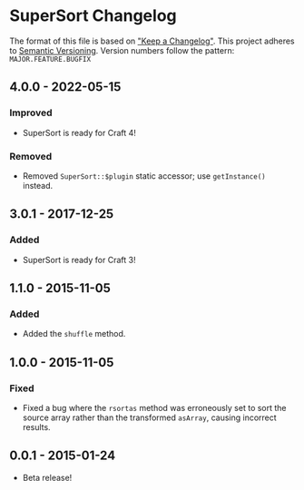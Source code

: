 # SuperSort Changelog

The format of this file is based on ["Keep a Changelog"](http://keepachangelog.com/). This project adheres to [Semantic Versioning](http://semver.org/). Version numbers follow the pattern: `MAJOR.FEATURE.BUGFIX`


## 4.0.0 - 2022-05-15

### Improved

- SuperSort is ready for Craft 4!

### Removed

- Removed `SuperSort::$plugin` static accessor; use `getInstance()` instead.


## 3.0.1 - 2017-12-25

### Added

- SuperSort is ready for Craft 3!

## 1.1.0 - 2015-11-05

### Added

- Added the `shuffle` method.

## 1.0.0 - 2015-11-05

### Fixed

- Fixed a bug where the `rsortas` method was erroneously set to sort the source array rather than the transformed `asArray`, causing incorrect results.

## 0.0.1 - 2015-01-24

- Beta release!

